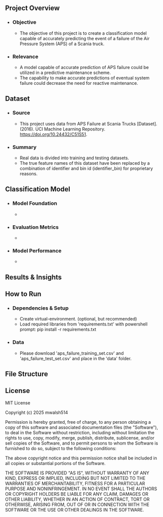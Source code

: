 ## **Project Overview**
- ### Objective
    - The objective of this project is to create a classification model capable of accurately predicting the event of a failure of the Air Pressure System (APS) of a Scania truck.
- ### Relevance 
    - A model capable of accurate prediction of APS failure could be utilized in a predictive maintenance scheme.
    - The capability to make accurate predictions of eventual system failure could decrease the need for reactive maintenance.

## **Dataset**
- ### Source
    - This project uses data from APS Failure at Scania Trucks [Dataset]. (2016). UCI Machine Learning Repository. https://doi.org/10.24432/C51S51.
- ### Summary 
    - Real data is divided into training and testing datasets. 
    - The true feature names of this dataset have been replaced by a combination of identifier and bin id (identifier_bin) for proprietary reasons.
    
## **Classification Model**
- ### Model Foundation
    - 
- ### Evaluation Metrics
    - 
- ### Model Performance
    -

## **Results & Insights**

## **How to Run**
- ### Dependencies & Setup
    - Create virtual-environment. (optional, but recommended)
    - Load required libraries from 'requirements.txt' with powershell prompt: pip install -r requirements.txt
- ### Data
    - Please download 'aps_failure_training_set.csv' and 'aps_failure_test_set.csv' and place in the 'data' folder.

## **File Structure**

## **License**
MIT License

Copyright (c) 2025 mwalsh514

Permission is hereby granted, free of charge, to any person obtaining a copy
of this software and associated documentation files (the "Software"), to deal
in the Software without restriction, including without limitation the rights
to use, copy, modify, merge, publish, distribute, sublicense, and/or sell
copies of the Software, and to permit persons to whom the Software is
furnished to do so, subject to the following conditions:

The above copyright notice and this permission notice shall be included in all
copies or substantial portions of the Software.

THE SOFTWARE IS PROVIDED "AS IS", WITHOUT WARRANTY OF ANY KIND, EXPRESS OR
IMPLIED, INCLUDING BUT NOT LIMITED TO THE WARRANTIES OF MERCHANTABILITY,
FITNESS FOR A PARTICULAR PURPOSE AND NONINFRINGEMENT. IN NO EVENT SHALL THE
AUTHORS OR COPYRIGHT HOLDERS BE LIABLE FOR ANY CLAIM, DAMAGES OR OTHER
LIABILITY, WHETHER IN AN ACTION OF CONTRACT, TORT OR OTHERWISE, ARISING FROM,
OUT OF OR IN CONNECTION WITH THE SOFTWARE OR THE USE OR OTHER DEALINGS IN THE
SOFTWARE.








 
